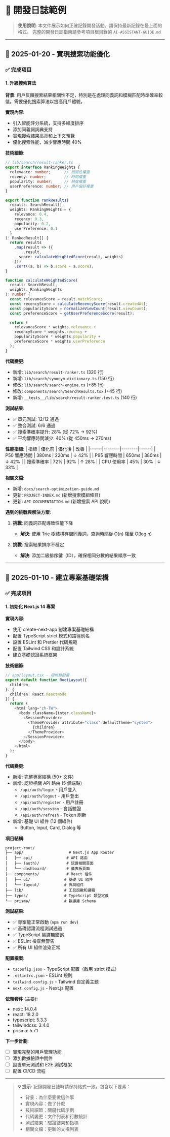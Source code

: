 # 📝 開發日誌範例

> **使用說明**:
> 本文件展示如何正確記錄開發活動。請保持最新記錄在最上面的格式。
> 完整的開發日誌指南請參考項目根目錄的 `AI-ASSISTANT-GUIDE.md`

---

## 📅 2025-01-20 - 實現搜索功能優化

### ✅ 完成項目

#### 1. 升級搜索算法

**背景**:
用戶反饋搜索結果相關性不足，特別是在處理同義詞和模糊匹配時準確率較低。需要優化搜索算法以提高用戶體驗。

**實現內容**:
- 引入智能評分系統，支持多維度排序
- 添加同義詞詞典支持
- 實現搜索結果高亮和上下文預覽
- 優化搜索性能，減少響應時間 40%

**技術細節**:
```typescript
// lib/search/result-ranker.ts
export interface RankingWeights {
  relevance: number;      // 相關性權重
  recency: number;        // 時間權重
  popularity: number;     // 熱度權重
  userPreference: number; // 用戶偏好權重
}

export function rankResults(
  results: SearchResult[],
  weights: RankingWeights = {
    relevance: 0.4,
    recency: 0.3,
    popularity: 0.2,
    userPreference: 0.1
  }
): RankedResult[] {
  return results
    .map(result => ({
      ...result,
      score: calculateWeightedScore(result, weights)
    }))
    .sort((a, b) => b.score - a.score);
}

function calculateWeightedScore(
  result: SearchResult,
  weights: RankingWeights
): number {
  const relevanceScore = result.matchScore;
  const recencyScore = calculateRecencyScore(result.createdAt);
  const popularityScore = normalizeViewCount(result.viewCount);
  const preferenceScore = getUserPreferenceScore(result);

  return (
    relevanceScore * weights.relevance +
    recencyScore * weights.recency +
    popularityScore * weights.popularity +
    preferenceScore * weights.userPreference
  );
}
```

**代碼變更**:
- 新增: `lib/search/result-ranker.ts` (320 行)
- 新增: `lib/search/synonym-dictionary.ts` (150 行)
- 修改: `lib/search/search-engine.ts` (+85 行)
- 修改: `components/search/SearchResults.tsx` (+45 行)
- 新增: `__tests__/lib/search/result-ranker.test.ts` (140 行)

**測試結果**:
- ✅ 單元測試: 12/12 通過
- ✅ 整合測試: 6/6 通過
- ✅ 搜索準確率提升: 28% (從 72% → 92%)
- ✅ 平均響應時間減少: 40% (從 450ms → 270ms)

**性能指標**:
| 指標 | 優化前 | 優化後 | 改善 |
|------|--------|--------|------|
| P50 響應時間 | 380ms | 220ms | ↓ 42% |
| P95 響應時間 | 650ms | 380ms | ↓ 42% |
| 搜索準確率 | 72% | 92% | ↑ 28% |
| CPU 使用率 | 45% | 30% | ↓ 33% |

**相關文檔**:
- 新增: `docs/search-optimization-guide.md`
- 更新: `PROJECT-INDEX.md` (新增搜索模組條目)
- 更新: `API-DOCUMENTATION.md` (新增搜索 API 說明)

**遇到的挑戰與解決方案**:
1. **挑戰**: 同義詞匹配導致性能下降
   - **解決**: 使用 Trie 樹結構存儲同義詞，查詢時間從 O(n) 降至 O(log n)

2. **挑戰**: 搜索結果排序不穩定
   - **解決**: 添加二級排序鍵（ID），確保相同分數的結果順序一致

---

## 📅 2025-01-10 - 建立專案基礎架構

### ✅ 完成項目

#### 1. 初始化 Next.js 14 專案

**實現內容**:
- 使用 create-next-app 創建專案基礎結構
- 配置 TypeScript strict 模式和路徑別名
- 設置 ESLint 和 Prettier 代碼規範
- 配置 Tailwind CSS 和設計系統
- 建立基礎認證系統框架

**技術細節**:
```typescript
// app/layout.tsx - 根佈局配置
export default function RootLayout({
  children,
}: {
  children: React.ReactNode
}) {
  return (
    <html lang="zh-TW">
      <body className={inter.className}>
        <SessionProvider>
          <ThemeProvider attribute="class" defaultTheme="system">
            {children}
          </ThemeProvider>
        </SessionProvider>
      </body>
    </html>
  );
}
```

**代碼變更**:
- 新增: 完整專案結構 (50+ 文件)
- 新增: 認證相關 API 路由 (5 個端點)
  - `/api/auth/login` - 用戶登入
  - `/api/auth/logout` - 用戶登出
  - `/api/auth/register` - 用戶註冊
  - `/api/auth/session` - 會話驗證
  - `/api/auth/refresh` - Token 刷新
- 新增: 基礎 UI 組件 (12 個組件)
  - Button, Input, Card, Dialog 等

**項目結構**:
```
project-root/
├── app/                    # Next.js App Router
│   ├── api/               # API 路由
│   ├── (auth)/            # 認證相關頁面
│   └── dashboard/         # 儀表板頁面
├── components/            # React 組件
│   ├── ui/               # 基礎 UI 組件
│   └── layout/           # 佈局組件
├── lib/                  # 工具函數和邏輯
├── types/                # TypeScript 類型定義
└── prisma/               # 數據庫 Schema
```

**測試結果**:
- ✅ 專案能正常啟動 (`npm run dev`)
- ✅ 基礎認證流程測試通過
- ✅ TypeScript 編譯無錯誤
- ✅ ESLint 檢查無警告
- ✅ 所有 UI 組件渲染正常

**配置檔案**:
- `tsconfig.json` - TypeScript 配置（啟用 strict 模式）
- `.eslintrc.json` - ESLint 規則
- `tailwind.config.js` - Tailwind 自定義主題
- `next.config.js` - Next.js 配置

**依賴套件** (主要):
- next: 14.0.4
- react: 18.2.0
- typescript: 5.3.3
- tailwindcss: 3.4.0
- prisma: 5.7.1

**下一步計劃**:
- [ ] 實現完整的用戶管理功能
- [ ] 添加數據驗證中間件
- [ ] 設置單元測試和 E2E 測試框架
- [ ] 配置 CI/CD 流程

---

> **💡 提示**: 記錄開發日誌時請保持格式一致，包含以下要素：
> - 背景：為什麼要做這件事
> - 實現內容：做了什麼
> - 技術細節：關鍵代碼示例
> - 代碼變更：文件列表和行數統計
> - 測試結果：驗證結果和指標
> - 相關文檔：更新的文檔列表
